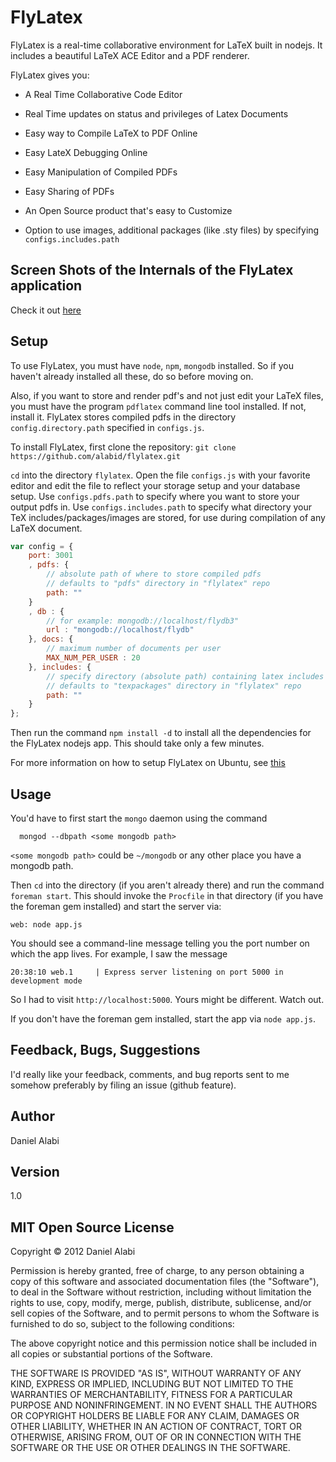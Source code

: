 FlyLatex
========

FlyLatex is a real-time collaborative environment for LaTeX built in nodejs.
It includes a beautiful LaTeX ACE Editor and a PDF renderer. 

FlyLatex gives you:

* A Real Time Collaborative Code Editor

* Real Time updates on status and privileges of Latex Documents

* Easy way to Compile LaTeX to PDF Online

* Easy LateX Debugging Online

* Easy Manipulation of Compiled PDFs

* Easy Sharing of PDFs

* An Open Source product that's easy to Customize

* Option to use images, additional packages (like .sty files) by specifying `configs.includes.path`


Screen Shots of the Internals of the FlyLatex application
---------------------------------------------------------

Check it out [here](http://blog.alabidan.me/?p=171)

Setup
-----

To use FlyLatex, you must have `node`, `npm`, `mongodb` installed. So if you haven't already installed all these, do so before moving on.

Also, if you want to store and render pdf's and not just edit your LaTeX
files, you must
have the program `pdflatex` command line tool installed. If not, install
it. FlyLatex stores compiled pdfs in the directory 
`config.directory.path` specified in `configs.js`.

To install FlyLatex, first clone the repository: `git clone https://github.com/alabid/flylatex.git`

`cd` into the directory `flylatex`. Open the file `configs.js` with your favorite
editor and edit the file to reflect your storage setup and your database
setup. Use `configs.pdfs.path` to specify where you want to store
your output pdfs in. Use `configs.includes.path` to specify what directory your TeX includes/packages/images are stored, for use during compilation of any LaTeX document.
```js
var config = {
    port: 3001
    , pdfs: {
        // absolute path of where to store compiled pdfs
        // defaults to "pdfs" directory in "flylatex" repo
        path: ""
    }
    , db : {
        // for example: mongodb://localhost/flydb3"
        url : "mongodb://localhost/flydb"
    }, docs: {
        // maximum number of documents per user
        MAX_NUM_PER_USER : 20
    }, includes: {
        // specify directory (absolute path) containing latex includes
        // defaults to "texpackages" directory in "flylatex" repo
        path: ""
    }  
};
```
Then run the command `npm install -d` to install all the dependencies for the
FlyLatex nodejs app. This should take only a few minutes.

For more information on how to setup FlyLatex on Ubuntu, see
[this](http://kaanaksit.wordpress.com/2013/05/10/en-how-to-use-and-install-flylatex-on-ubuntu/)

Usage
-----

You'd have to first start the `mongo` daemon using the command

      mongod --dbpath <some mongodb path>

`<some mongodb path>` could be `~/mongodb` or any other place you have a mongodb
path.

Then `cd` into the directory (if you aren't already there) and run the command
 `foreman start`. This should invoke the `Procfile` in that directory (if you have the foreman gem installed) and start 
the server via:

    web: node app.js

You should see a command-line message telling you the port number on which the app lives. For example, I saw the message

    20:38:10 web.1     | Express server listening on port 5000 in development mode

So I had to visit `http://localhost:5000`. Yours might be different. Watch out.
    
If you don't have the foreman gem installed, start the app via `node app.js`.


Feedback, Bugs, Suggestions
---------------------------

I'd really like your feedback, comments, and bug reports sent to me
somehow preferably by filing an issue (github feature).


Author
------
Daniel Alabi

Version
-------
1.0

MIT Open Source License
-----------------------

Copyright &copy; 2012 Daniel Alabi

Permission is hereby granted, free of charge, to any person obtaining a copy of this software and associated documentation files (the "Software"), to deal in the Software without restriction, including without limitation the rights to use, copy, modify, merge, publish, distribute, sublicense, and/or sell copies of the Software, and to permit persons to whom the Software is furnished to do so, subject to the following conditions:

The above copyright notice and this permission notice shall be included in all copies or substantial portions of the Software.

THE SOFTWARE IS PROVIDED "AS IS", WITHOUT WARRANTY OF ANY KIND, EXPRESS OR IMPLIED, INCLUDING BUT NOT LIMITED TO THE WARRANTIES OF MERCHANTABILITY, FITNESS FOR A PARTICULAR PURPOSE AND NONINFRINGEMENT. IN NO EVENT SHALL THE AUTHORS OR COPYRIGHT HOLDERS BE LIABLE FOR ANY CLAIM, DAMAGES OR OTHER LIABILITY, WHETHER IN AN ACTION OF CONTRACT, TORT OR OTHERWISE, ARISING FROM, OUT OF OR IN CONNECTION WITH THE SOFTWARE OR THE USE OR OTHER DEALINGS IN THE SOFTWARE.